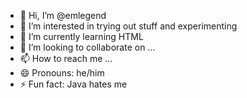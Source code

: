 - 👋 Hi, I’m @emlegend
- 👀 I’m interested in trying out stuff and experimenting
- 🌱 I’m currently learning HTML
- 💞️ I’m looking to collaborate on ...
- 📫 How to reach me ...
- 😄 Pronouns: he/him
- ⚡ Fun fact: Java hates me

<!---
emlegend/emlegend is a ✨ special ✨ repository because its `README.md` (this file) appears on your GitHub profile.
You can click the Preview link to take a look at your changes.
--->
